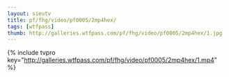 ```yaml
--- 
layout: sieutv
title: pf/fhg/video/pf0005/2mp4hex/
tags: [wtfpass]
thumb: http://galleries.wtfpass.com/pf/fhg/video/pf0005/2mp4hex/1.jpg
---
```

{% include tvpro key="http://galleries.wtfpass.com/pf/fhg/video/pf0005/2mp4hex/1.mp4" %} 
